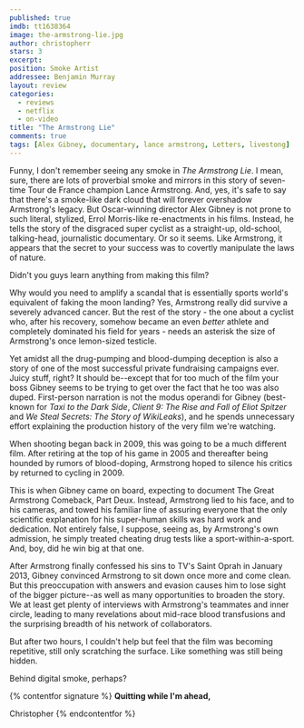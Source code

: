 ```yaml
---
published: true
imdb: tt1638364
image: the-armstrong-lie.jpg
author: christopherr
stars: 3
excerpt: 
position: Smoke Artist
addressee: Benjamin Murray
layout: review
categories: 
  - reviews
  - netflix
  - on-video
title: "The Armstrong Lie"
comments: true
tags: [Alex Gibney, documentary, lance armstrong, Letters, livestong]
---
```

Funny, I don't remember seeing any smoke in _The Armstrong Lie_. I mean, sure, there are lots of proverbial smoke and mirrors in this story of seven-time Tour de France champion Lance Armstrong. And, yes, it's safe to say that there's a smoke-like dark cloud that will forever overshadow Armstrong's legacy. But Oscar-winning director Alex Gibney is not prone to such literal, stylized, Errol Morris-like re-enactments in his films. Instead, he tells the story of the disgraced super cyclist as a straight-up, old-school, talking-head, journalistic documentary. Or so it seems.  Like Armstrong, it appears that the secret to your success was to covertly manipulate the laws of nature.

Didn't you guys learn anything from making this film?

Why would you need to amplify a scandal that is essentially sports world's equivalent of faking the moon landing? Yes, Armstrong really did survive a severely advanced cancer. But the rest of the story - the one about a cyclist who, after his recovery, somehow became an even _better_ athlete and completely dominated his field for years - needs an asterisk the size of Armstrong's once lemon-sized testicle. 

Yet amidst all the drug-pumping and blood-dumping deception is also a story of one of the most successful private fundraising campaigns ever. Juicy stuff, right? It should be--except that for too much of the film your boss Gibney seems to be trying to get over the fact that he too was also duped.  First-person narration is not the modus operandi for Gibney (best-known for _Taxi to the Dark Side_, _Client 9: The Rise and Fall of Eliot Spitzer_ and _We Steal Secrets: The Story of WikiLeaks_), and he spends unnecessary effort explaining the production history of the very film we're watching.

When shooting began back in 2009, this was going to be a much different film. After retiring at the top of his game in 2005 and thereafter being hounded by rumors of blood-doping, Armstrong hoped to silence his critics by returned to cycling in 2009.

This is when Gibney came on board, expecting to document The Great Armstrong Comeback, Part Deux. Instead, Armstrong lied to his face, and to his cameras, and towed his familiar line of assuring everyone that the only scientific explanation for his super-human skills was hard work and dedication. Not entirely false, I suppose, seeing as, by Armstrong's own admission, he simply treated cheating drug tests like a sport-within-a-sport. And, boy, did he win big at that one.

After Armstrong finally confessed his sins to TV's Saint Oprah in January 2013, Gibney convinced Armstrong to sit down once more and come clean. But this preoccupation with answers and evasion causes him to lose sight of the bigger picture--as well as many opportunities to broaden the story. We at least get plenty of interviews with Armstrong's teammates and inner circle, leading to many revelations about mid-race blood transfusions and the surprising breadth of his network of collaborators. 

But after two hours, I couldn't help but feel that the film was becoming repetitive, still only scratching the surface.  Like something was still being hidden.

Behind digital smoke, perhaps?

{% contentfor signature %}
**Quitting while I'm ahead,**

Christopher
{% endcontentfor %}